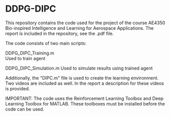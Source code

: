 # DDPG-DIPC
This repository contains the code used for the project of the course AE4350 Bio-inspired Intelligence and Learning for Aerospace Applications.
The report is included in the repository, see the .pdf file.

The code consists of two main scripts:

DDPG_DIPC_Training.m     
Used to train agent
      
DDPG_DIPC_Simulation.m
Used to simulate results using trained agent
      
Additionally, the "DIPC.m"  file is used to create the learning environment.
Two videos are included as well. In the report a description for these videos is provided.

IMPORTANT: The code uses the Reinforcement Learning Toolbox and Deep Learning Toolbox for MATLAB. These toolboxes must be installed before
the code can be used.
